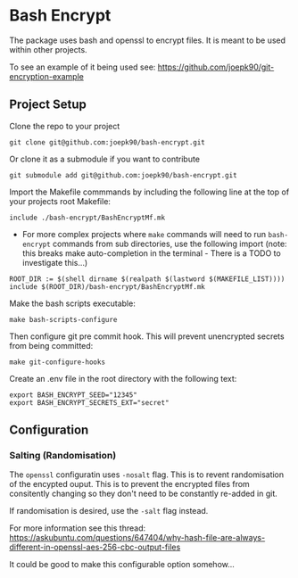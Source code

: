 # Bash Encrypt
The package uses bash and openssl to encrypt files. It is meant to be used within other projects.

To see an example of it being used see:
https://github.com/joepk90/git-encryption-example


## Project Setup

Clone the repo to your project
```
git clone git@github.com:joepk90/bash-encrypt.git
```

Or clone it as a submodule if you want to contribute
```
git submodule add git@github.com:joepk90/bash-encrypt.git
```

Import the Makefile commmands by including the following line at the top of your projects root Makefile:
```
include ./bash-encrypt/BashEncryptMf.mk
```

* For more complex projects where `make` commands will need to run `bash-encrypt` commands from sub directories, use the following import (note: this breaks make auto-completion in the terminal - There is a TODO to investigate this...)
```
ROOT_DIR := $(shell dirname $(realpath $(lastword $(MAKEFILE_LIST))))
include $(ROOT_DIR)/bash-encrypt/BashEncryptMf.mk

```

Make the bash scripts executable:
```
make bash-scripts-configure
```

Then configure git pre commit hook. This will prevent unencrypted secrets from being committed:
```
make git-configure-hooks
```

Create an .env file in the root directory with the following text:
```
export BASH_ENCRYPT_SEED="12345"
export BASH_ENCRYPT_SECRETS_EXT="secret"
```


## Configuration

### Salting (Randomisation)
The `openssl` configuratin uses `-nosalt` flag. This is to revent randomisation of the encypted ouput. This is to prevent the encrypted files from consitently changing so they don't need to be constantly re-added in git.

If randomisation is desired, use the `-salt` flag instead.

For more information see this thread:
https://askubuntu.com/questions/647404/why-hash-file-are-always-different-in-openssl-aes-256-cbc-output-files

It could be good to make this configurable option somehow...